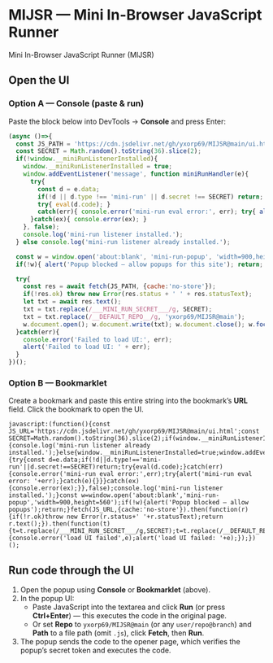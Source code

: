 # MIJSR — Mini In-Browser JavaScript Runner

Mini In-Browser JavaScript Runner (MIJSR)

## Open the UI

### Option A — Console (paste & run)

Paste the block below into DevTools → **Console** and press Enter:

```js
(async ()=>{
  const JS_PATH = 'https://cdn.jsdelivr.net/gh/yxorp69/MIJSR@main/ui.html';
  const SECRET = Math.random().toString(36).slice(2);
  if(!window.__miniRunListenerInstalled){
    window.__miniRunListenerInstalled = true;
    window.addEventListener('message', function miniRunHandler(e){
      try{
        const d = e.data;
        if(!d || d.type !== 'mini-run' || d.secret !== SECRET) return;
        try{ eval(d.code); }
        catch(err){ console.error('mini-run eval error:', err); try{ alert('mini-run eval error: '+err);}catch(e){} }
      }catch(ex){ console.error(ex); }
    }, false);
    console.log('mini-run listener installed.');
  } else console.log('mini-run listener already installed.');

  const w = window.open('about:blank', 'mini-run-popup', 'width=900,height=560');
  if(!w){ alert('Popup blocked — allow popups for this site'); return; }

  try{
    const res = await fetch(JS_PATH, {cache:'no-store'});
    if(!res.ok) throw new Error(res.status + ' ' + res.statusText);
    let txt = await res.text();
    txt = txt.replace(/___MINI_RUN_SECRET___/g, SECRET);
    txt = txt.replace(/__DEFAULT_REPO__/g, 'yxorp69/MIJSR@main');
    w.document.open(); w.document.write(txt); w.document.close(); w.focus();
  }catch(err){
    console.error('Failed to load UI:', err);
    alert('Failed to load UI: ' + err);
  }
})();
```

### Option B — Bookmarklet

Create a bookmark and paste this entire string into the bookmark’s **URL** field. Click the bookmark to open the UI.

```
javascript:(function(){const JS_URL='https://cdn.jsdelivr.net/gh/yxorp69/MIJSR@main/ui.html';const SECRET=Math.random().toString(36).slice(2);if(window.__miniRunListenerInstalled){console.log('mini-run listener already installed.');}else{window.__miniRunListenerInstalled=true;window.addEventListener('message',function(e){try{const d=e.data;if(!d||d.type!=='mini-run'||d.secret!==SECRET)return;try{eval(d.code);}catch(err){console.error('mini-run eval error:',err);try{alert('mini-run eval error: '+err);}catch(e){}}}catch(ex){console.error(ex);}},false);console.log('mini-run listener installed.');}const w=window.open('about:blank','mini-run-popup','width=900,height=560');if(!w){alert('Popup blocked — allow popups');return;}fetch(JS_URL,{cache:'no-store'}).then(function(r){if(!r.ok)throw new Error(r.status+' '+r.statusText);return r.text();}).then(function(t){t=t.replace(/___MINI_RUN_SECRET___/g,SECRET);t=t.replace(/__DEFAULT_REPO__/g,'yxorp69/MIJSR@main');w.document.open();w.document.write(t);w.document.close();w.focus();}).catch(function(e){console.error('load UI failed',e);alert('load UI failed: '+e);});})();
```

## Run code through the UI

1. Open the popup using **Console** or **Bookmarklet** (above).
2. In the popup UI:
   - Paste JavaScript into the textarea and click **Run** (or press **Ctrl+Enter**) — this executes the code in the original page.
   - Or set **Repo** to `yxorp69/MIJSR@main` (or any `user/repo@branch`) and **Path** to a file path (omit `.js`), click **Fetch**, then **Run**.
3. The popup sends the code to the opener page, which verifies the popup’s secret token and executes the code.

